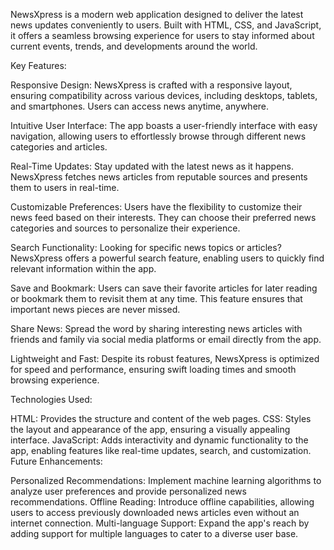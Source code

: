 NewsXpress is a modern web application designed to deliver the latest news updates conveniently to users. Built with HTML, CSS, and JavaScript, it offers a seamless browsing experience for users to stay informed about current events, trends, and developments around the world.

Key Features:

Responsive Design: NewsXpress is crafted with a responsive layout, ensuring compatibility across various devices, including desktops, tablets, and smartphones. Users can access news anytime, anywhere.

Intuitive User Interface: The app boasts a user-friendly interface with easy navigation, allowing users to effortlessly browse through different news categories and articles.

Real-Time Updates: Stay updated with the latest news as it happens. NewsXpress fetches news articles from reputable sources and presents them to users in real-time.

Customizable Preferences: Users have the flexibility to customize their news feed based on their interests. They can choose their preferred news categories and sources to personalize their experience.

Search Functionality: Looking for specific news topics or articles? NewsXpress offers a powerful search feature, enabling users to quickly find relevant information within the app.

Save and Bookmark: Users can save their favorite articles for later reading or bookmark them to revisit them at any time. This feature ensures that important news pieces are never missed.

Share News: Spread the word by sharing interesting news articles with friends and family via social media platforms or email directly from the app.

Lightweight and Fast: Despite its robust features, NewsXpress is optimized for speed and performance, ensuring swift loading times and smooth browsing experience.

Technologies Used:

HTML: Provides the structure and content of the web pages.
CSS: Styles the layout and appearance of the app, ensuring a visually appealing interface.
JavaScript: Adds interactivity and dynamic functionality to the app, enabling features like real-time updates, search, and customization.
Future Enhancements:

Personalized Recommendations: Implement machine learning algorithms to analyze user preferences and provide personalized news recommendations.
Offline Reading: Introduce offline capabilities, allowing users to access previously downloaded news articles even without an internet connection.
Multi-language Support: Expand the app's reach by adding support for multiple languages to cater to a diverse user base.
